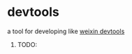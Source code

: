 # devtools

a tool for developing like [weixin devtools](https://developers.weixin.qq.com/miniprogram/dev/devtools/devtools.html)

1. TODO:

